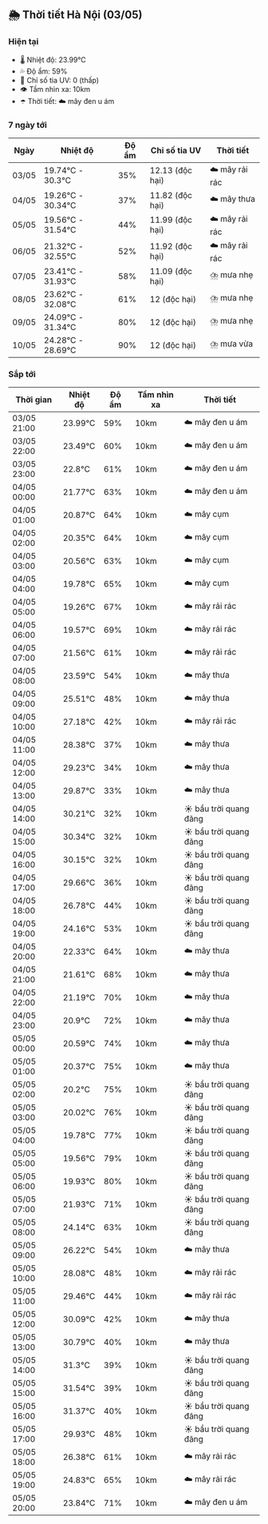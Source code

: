## 🌦️ Thời tiết Hà Nội (03/05)

### Hiện tại

- 🌡️ Nhiệt độ: 23.99℃
- 💦 Độ ẩm: 59%
- 🌟 Chỉ số tia UV: 0 (thấp)
- 👁️ Tầm nhìn xa: 10km
- ☂️ Thời tiết: ☁️ mây đen u ám

### 7 ngày tới

| Ngày | Nhiệt độ | Độ ẩm | Chỉ số tia UV | Thời tiết |
| --- | --- | --- | --- | --- |
| 03/05 | 19.74℃ - 30.3℃ | 35% | 12.13 (độc hại) | ☁️ mây rải rác |
| 04/05 | 19.26℃ - 30.34℃ | 37% | 11.82 (độc hại) | ☁️ mây thưa |
| 05/05 | 19.56℃ - 31.54℃ | 44% | 11.99 (độc hại) | ☁️ mây rải rác |
| 06/05 | 21.32℃ - 32.55℃ | 52% | 11.92 (độc hại) | ☁️ mây rải rác |
| 07/05 | 23.41℃ - 31.93℃ | 58% | 11.09 (độc hại) | ⛈️ mưa nhẹ |
| 08/05 | 23.62℃ - 32.08℃ | 61% | 12 (độc hại) | ⛈️ mưa nhẹ |
| 09/05 | 24.09℃ - 31.34℃ | 80% | 12 (độc hại) | ⛈️ mưa nhẹ |
| 10/05 | 24.28℃ - 28.69℃ | 90% | 12 (độc hại) | ⛈️ mưa vừa |

### Sắp tới

| Thời gian | Nhiệt độ | Độ ẩm | Tầm nhìn xa | Thời tiết |
| --- | --- | --- | --- | --- |
| 03/05 21:00 | 23.99℃ | 59% | 10km | ☁️ mây đen u ám |
| 03/05 22:00 | 23.49℃ | 60% | 10km | ☁️ mây đen u ám |
| 03/05 23:00 | 22.8℃ | 61% | 10km | ☁️ mây đen u ám |
| 04/05 00:00 | 21.77℃ | 63% | 10km | ☁️ mây đen u ám |
| 04/05 01:00 | 20.87℃ | 64% | 10km | ☁️ mây cụm |
| 04/05 02:00 | 20.35℃ | 64% | 10km | ☁️ mây cụm |
| 04/05 03:00 | 20.56℃ | 63% | 10km | ☁️ mây cụm |
| 04/05 04:00 | 19.78℃ | 65% | 10km | ☁️ mây cụm |
| 04/05 05:00 | 19.26℃ | 67% | 10km | ☁️ mây rải rác |
| 04/05 06:00 | 19.57℃ | 69% | 10km | ☁️ mây rải rác |
| 04/05 07:00 | 21.56℃ | 61% | 10km | ☁️ mây rải rác |
| 04/05 08:00 | 23.59℃ | 54% | 10km | ☁️ mây thưa |
| 04/05 09:00 | 25.51℃ | 48% | 10km | ☁️ mây thưa |
| 04/05 10:00 | 27.18℃ | 42% | 10km | ☁️ mây rải rác |
| 04/05 11:00 | 28.38℃ | 37% | 10km | ☁️ mây thưa |
| 04/05 12:00 | 29.23℃ | 34% | 10km | ☁️ mây thưa |
| 04/05 13:00 | 29.87℃ | 33% | 10km | ☁️ mây thưa |
| 04/05 14:00 | 30.21℃ | 32% | 10km | ☀️ bầu trời quang đãng |
| 04/05 15:00 | 30.34℃ | 32% | 10km | ☀️ bầu trời quang đãng |
| 04/05 16:00 | 30.15℃ | 32% | 10km | ☀️ bầu trời quang đãng |
| 04/05 17:00 | 29.66℃ | 36% | 10km | ☀️ bầu trời quang đãng |
| 04/05 18:00 | 26.78℃ | 44% | 10km | ☀️ bầu trời quang đãng |
| 04/05 19:00 | 24.16℃ | 53% | 10km | ☀️ bầu trời quang đãng |
| 04/05 20:00 | 22.33℃ | 64% | 10km | ☁️ mây thưa |
| 04/05 21:00 | 21.61℃ | 68% | 10km | ☁️ mây thưa |
| 04/05 22:00 | 21.19℃ | 70% | 10km | ☁️ mây thưa |
| 04/05 23:00 | 20.9℃ | 72% | 10km | ☁️ mây thưa |
| 05/05 00:00 | 20.59℃ | 74% | 10km | ☁️ mây thưa |
| 05/05 01:00 | 20.37℃ | 75% | 10km | ☁️ mây thưa |
| 05/05 02:00 | 20.2℃ | 75% | 10km | ☀️ bầu trời quang đãng |
| 05/05 03:00 | 20.02℃ | 76% | 10km | ☀️ bầu trời quang đãng |
| 05/05 04:00 | 19.78℃ | 77% | 10km | ☀️ bầu trời quang đãng |
| 05/05 05:00 | 19.56℃ | 79% | 10km | ☀️ bầu trời quang đãng |
| 05/05 06:00 | 19.93℃ | 80% | 10km | ☀️ bầu trời quang đãng |
| 05/05 07:00 | 21.93℃ | 71% | 10km | ☀️ bầu trời quang đãng |
| 05/05 08:00 | 24.14℃ | 63% | 10km | ☀️ bầu trời quang đãng |
| 05/05 09:00 | 26.22℃ | 54% | 10km | ☁️ mây thưa |
| 05/05 10:00 | 28.08℃ | 48% | 10km | ☁️ mây rải rác |
| 05/05 11:00 | 29.46℃ | 44% | 10km | ☁️ mây rải rác |
| 05/05 12:00 | 30.09℃ | 42% | 10km | ☁️ mây thưa |
| 05/05 13:00 | 30.79℃ | 40% | 10km | ☁️ mây thưa |
| 05/05 14:00 | 31.3℃ | 39% | 10km | ☀️ bầu trời quang đãng |
| 05/05 15:00 | 31.54℃ | 39% | 10km | ☀️ bầu trời quang đãng |
| 05/05 16:00 | 31.37℃ | 40% | 10km | ☀️ bầu trời quang đãng |
| 05/05 17:00 | 29.93℃ | 48% | 10km | ☀️ bầu trời quang đãng |
| 05/05 18:00 | 26.38℃ | 61% | 10km | ☁️ mây rải rác |
| 05/05 19:00 | 24.83℃ | 65% | 10km | ☁️ mây rải rác |
| 05/05 20:00 | 23.84℃ | 71% | 10km | ☁️ mây đen u ám |
